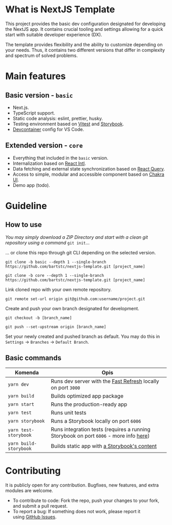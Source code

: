 # What is NextJS Template

This project provides the basic dev configuration designated for developing the NextJS app. It contains crucial tooling and settings allowing for a quick start with suitable developer experience (DX).

The template provides flexibility and the ability to customize depending on your needs. Thus, it contains two different versions that differ in complexity and spectrum of solved problems.

# Main features

## Basic version - `basic`

- Next.js.
- TypeScript support.
- Static code analysis: eslint, prettier, husky.
- Testing environment based on [Vitest](https://vitest.dev/) and [Storybook](https://storybook.js.org/).
- [Devcontainer](https://code.visualstudio.com/docs/devcontainers/containers) config for VS Code.

## Extended version - `core`

- Everything that included in the `basic` version.
- Internalization based on [React Intl](https://formatjs.io/docs/getting-started/installation/).
- Data fetching and external state synchronization based on [React Query](https://tanstack.com/query/v4/).
- Access to simple, modular and accessible component based on [Chakra UI](https://chakra-ui.com/).
- Demo app (todo).

# Guideline

## How to use

_You may simply download a ZIP Directory and start with a clean git repository using a command_ `git init`...

... or clone this repo through git CLI depending on the selected version.

```
git clone -b basic --depth 1 --single-branch https://github.com/bartstc/nextjs-template.git [project_name]
```

```
git clone -b core --depth 1 --single-branch https://github.com/bartstc/nextjs-template.git [project_name]
```

Link cloned repo with your own remote repository.

```
git remote set-url origin git@github.com:username/project.git
```

Create and push your own branch designated for development.

```
git checkout -b [branch_name]
```

```
git push --set-upstream origin [branch_name]
```

Set your newly created and pushed branch as default. You may do this in `Settings` -> `Branches` -> `Default Branch`.

## Basic commands

| Komenda                | Opis                                                                                                                                                       |
| ---------------------- | ---------------------------------------------------------------------------------------------------------------------------------------------------------- |
| `yarn dev`             | Runs dev server with the [Fast Refresh](https://nextjs.org/docs/basic-features/fast-refresh) locally on port `3000`                                        |
| `yarn build`           | Builds optimized app package                                                                                                                               |
| `yarn start`           | Runs the production-ready app                                                                                                                              |
| `yarn test`            | Runs unit tests                                                                                                                                            |
| `yarn storybook`       | Runs a Storybook locally on port `6006`                                                                                                                    |
| `yarn test-storybook`  | Runs integration tests (requires a running Storybook on port `6006` - more info [here](https://storybook.js.org/blog/interaction-testing-with-storybook/)) |
| `yarn build-storybook` | Builds static app with [a Storybook's content](https://storybook.js.org/docs/react/sharing/publish-storybook)                                              |

# Contributing

It is publicly open for any contribution. Bugfixes, new features, and extra modules are welcome.

- To contribute to code: Fork the repo, push your changes to your fork, and submit a pull request.
- To report a bug: If something does not work, please report it using [GitHub Issues](https://github.com/bartstc/nextjs-template/issues).
